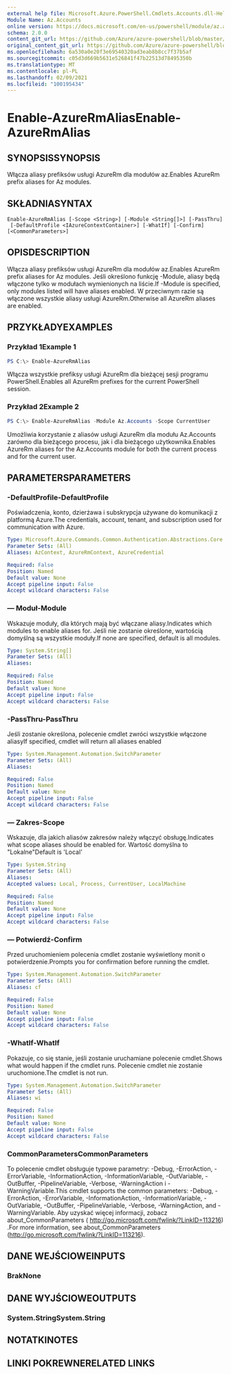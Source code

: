 ```yaml
---
external help file: Microsoft.Azure.PowerShell.Cmdlets.Accounts.dll-Help.xml
Module Name: Az.Accounts
online version: https://docs.microsoft.com/en-us/powershell/module/az.accounts/enable-azurermalias
schema: 2.0.0
content_git_url: https://github.com/Azure/azure-powershell/blob/master/src/Accounts/Accounts/help/Enable-AzureRmAlias.md
original_content_git_url: https://github.com/Azure/azure-powershell/blob/master/src/Accounts/Accounts/help/Enable-AzureRmAlias.md
ms.openlocfilehash: 6a530a0e20f3e69540320ad3eab8b8cc7f37b5af
ms.sourcegitcommit: c05d3d669b5631e526841f47b22513d78495350b
ms.translationtype: MT
ms.contentlocale: pl-PL
ms.lasthandoff: 02/09/2021
ms.locfileid: "100195434"
---
```

# <span data-ttu-id="9963b-101">Enable-AzureRmAlias</span><span class="sxs-lookup"><span data-stu-id="9963b-101">Enable-AzureRmAlias</span></span>

## <span data-ttu-id="9963b-102">SYNOPSIS</span><span class="sxs-lookup"><span data-stu-id="9963b-102">SYNOPSIS</span></span>
<span data-ttu-id="9963b-103">Włącza aliasy prefiksów usługi AzureRm dla modułów az.</span><span class="sxs-lookup"><span data-stu-id="9963b-103">Enables AzureRm prefix aliases for Az modules.</span></span>

## <span data-ttu-id="9963b-104">SKŁADNIA</span><span class="sxs-lookup"><span data-stu-id="9963b-104">SYNTAX</span></span>

```
Enable-AzureRmAlias [-Scope <String>] [-Module <String[]>] [-PassThru]
 [-DefaultProfile <IAzureContextContainer>] [-WhatIf] [-Confirm] [<CommonParameters>]
```

## <span data-ttu-id="9963b-105">OPIS</span><span class="sxs-lookup"><span data-stu-id="9963b-105">DESCRIPTION</span></span>
<span data-ttu-id="9963b-106">Włącza aliasy prefiksów usługi AzureRm dla modułów az.</span><span class="sxs-lookup"><span data-stu-id="9963b-106">Enables AzureRm prefix aliases for Az modules.</span></span> <span data-ttu-id="9963b-107">Jeśli określono funkcję -Module, aliasy będą włączone tylko w modułach wymienionych na liście.</span><span class="sxs-lookup"><span data-stu-id="9963b-107">If -Module is specified, only modules listed will have aliases enabled.</span></span> <span data-ttu-id="9963b-108">W przeciwnym razie są włączone wszystkie aliasy usługi AzureRm.</span><span class="sxs-lookup"><span data-stu-id="9963b-108">Otherwise all AzureRm aliases are enabled.</span></span>

## <span data-ttu-id="9963b-109">PRZYKŁADY</span><span class="sxs-lookup"><span data-stu-id="9963b-109">EXAMPLES</span></span>

### <span data-ttu-id="9963b-110">Przykład 1</span><span class="sxs-lookup"><span data-stu-id="9963b-110">Example 1</span></span>
```powershell
PS C:\> Enable-AzureRmAlias
```

<span data-ttu-id="9963b-111">Włącza wszystkie prefiksy usługi AzureRm dla bieżącej sesji programu PowerShell.</span><span class="sxs-lookup"><span data-stu-id="9963b-111">Enables all AzureRm prefixes for the current PowerShell session.</span></span>

### <span data-ttu-id="9963b-112">Przykład 2</span><span class="sxs-lookup"><span data-stu-id="9963b-112">Example 2</span></span>
```powershell
PS C:\> Enable-AzureRmAlias -Module Az.Accounts -Scope CurrentUser
```

<span data-ttu-id="9963b-113">Umożliwia korzystanie z aliasów usługi AzureRm dla modułu Az.Accounts zarówno dla bieżącego procesu, jak i dla bieżącego użytkownika.</span><span class="sxs-lookup"><span data-stu-id="9963b-113">Enables AzureRm aliases for the Az.Accounts module for both the current process and for the current user.</span></span>

## <span data-ttu-id="9963b-114">PARAMETERS</span><span class="sxs-lookup"><span data-stu-id="9963b-114">PARAMETERS</span></span>

### <span data-ttu-id="9963b-115">-DefaultProfile</span><span class="sxs-lookup"><span data-stu-id="9963b-115">-DefaultProfile</span></span>
<span data-ttu-id="9963b-116">Poświadczenia, konto, dzierżawa i subskrypcja używane do komunikacji z platformą Azure.</span><span class="sxs-lookup"><span data-stu-id="9963b-116">The credentials, account, tenant, and subscription used for communication with Azure.</span></span>

```yaml
Type: Microsoft.Azure.Commands.Common.Authentication.Abstractions.Core.IAzureContextContainer
Parameter Sets: (All)
Aliases: AzContext, AzureRmContext, AzureCredential

Required: False
Position: Named
Default value: None
Accept pipeline input: False
Accept wildcard characters: False
```

### <span data-ttu-id="9963b-117">— Moduł</span><span class="sxs-lookup"><span data-stu-id="9963b-117">-Module</span></span>
<span data-ttu-id="9963b-118">Wskazuje moduły, dla których mają być włączane aliasy.</span><span class="sxs-lookup"><span data-stu-id="9963b-118">Indicates which modules to enable aliases for.</span></span>
<span data-ttu-id="9963b-119">Jeśli nie zostanie określone, wartością domyślną są wszystkie moduły.</span><span class="sxs-lookup"><span data-stu-id="9963b-119">If none are specified, default is all modules.</span></span>

```yaml
Type: System.String[]
Parameter Sets: (All)
Aliases:

Required: False
Position: Named
Default value: None
Accept pipeline input: False
Accept wildcard characters: False
```

### <span data-ttu-id="9963b-120">-PassThru</span><span class="sxs-lookup"><span data-stu-id="9963b-120">-PassThru</span></span>
<span data-ttu-id="9963b-121">Jeśli zostanie określona, polecenie cmdlet zwróci wszystkie włączone aliasy</span><span class="sxs-lookup"><span data-stu-id="9963b-121">If specified, cmdlet will return all aliases enabled</span></span>

```yaml
Type: System.Management.Automation.SwitchParameter
Parameter Sets: (All)
Aliases:

Required: False
Position: Named
Default value: None
Accept pipeline input: False
Accept wildcard characters: False
```

### <span data-ttu-id="9963b-122">— Zakres</span><span class="sxs-lookup"><span data-stu-id="9963b-122">-Scope</span></span>
<span data-ttu-id="9963b-123">Wskazuje, dla jakich aliasów zakresów należy włączyć obsługę.</span><span class="sxs-lookup"><span data-stu-id="9963b-123">Indicates what scope aliases should be enabled for.</span></span> <span data-ttu-id="9963b-124">Wartość domyślna to "Lokalne"</span><span class="sxs-lookup"><span data-stu-id="9963b-124">Default is 'Local'</span></span>

```yaml
Type: System.String
Parameter Sets: (All)
Aliases:
Accepted values: Local, Process, CurrentUser, LocalMachine

Required: False
Position: Named
Default value: None
Accept pipeline input: False
Accept wildcard characters: False
```

### <span data-ttu-id="9963b-125">— Potwierdź</span><span class="sxs-lookup"><span data-stu-id="9963b-125">-Confirm</span></span>
<span data-ttu-id="9963b-126">Przed uruchomieniem polecenia cmdlet zostanie wyświetlony monit o potwierdzenie.</span><span class="sxs-lookup"><span data-stu-id="9963b-126">Prompts you for confirmation before running the cmdlet.</span></span>

```yaml
Type: System.Management.Automation.SwitchParameter
Parameter Sets: (All)
Aliases: cf

Required: False
Position: Named
Default value: None
Accept pipeline input: False
Accept wildcard characters: False
```

### <span data-ttu-id="9963b-127">-WhatIf</span><span class="sxs-lookup"><span data-stu-id="9963b-127">-WhatIf</span></span>
<span data-ttu-id="9963b-128">Pokazuje, co się stanie, jeśli zostanie uruchamiane polecenie cmdlet.</span><span class="sxs-lookup"><span data-stu-id="9963b-128">Shows what would happen if the cmdlet runs.</span></span>
<span data-ttu-id="9963b-129">Polecenie cmdlet nie zostanie uruchomione.</span><span class="sxs-lookup"><span data-stu-id="9963b-129">The cmdlet is not run.</span></span>

```yaml
Type: System.Management.Automation.SwitchParameter
Parameter Sets: (All)
Aliases: wi

Required: False
Position: Named
Default value: None
Accept pipeline input: False
Accept wildcard characters: False
```

### <span data-ttu-id="9963b-130">CommonParameters</span><span class="sxs-lookup"><span data-stu-id="9963b-130">CommonParameters</span></span>
<span data-ttu-id="9963b-131">To polecenie cmdlet obsługuje typowe parametry: -Debug, -ErrorAction, -ErrorVariable, -InformationAction, -InformationVariable, -OutVariable, -OutBuffer, -PipelineVariable, -Verbose, -WarningAction i -WarningVariable.</span><span class="sxs-lookup"><span data-stu-id="9963b-131">This cmdlet supports the common parameters: -Debug, -ErrorAction, -ErrorVariable, -InformationAction, -InformationVariable, -OutVariable, -OutBuffer, -PipelineVariable, -Verbose, -WarningAction, and -WarningVariable.</span></span> <span data-ttu-id="9963b-132">Aby uzyskać więcej informacji, zobacz about_CommonParameters ( http://go.microsoft.com/fwlink/?LinkID=113216) .</span><span class="sxs-lookup"><span data-stu-id="9963b-132">For more information, see about_CommonParameters (http://go.microsoft.com/fwlink/?LinkID=113216).</span></span>

## <span data-ttu-id="9963b-133">DANE WEJŚCIOWE</span><span class="sxs-lookup"><span data-stu-id="9963b-133">INPUTS</span></span>

### <span data-ttu-id="9963b-134">Brak</span><span class="sxs-lookup"><span data-stu-id="9963b-134">None</span></span>

## <span data-ttu-id="9963b-135">DANE WYJŚCIOWE</span><span class="sxs-lookup"><span data-stu-id="9963b-135">OUTPUTS</span></span>

### <span data-ttu-id="9963b-136">System.String</span><span class="sxs-lookup"><span data-stu-id="9963b-136">System.String</span></span>

## <span data-ttu-id="9963b-137">NOTATKI</span><span class="sxs-lookup"><span data-stu-id="9963b-137">NOTES</span></span>

## <span data-ttu-id="9963b-138">LINKI POKREWNE</span><span class="sxs-lookup"><span data-stu-id="9963b-138">RELATED LINKS</span></span>
